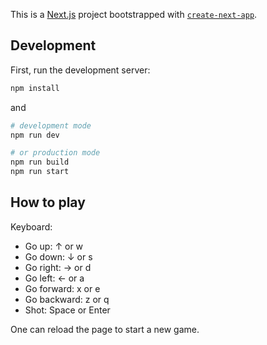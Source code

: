 This is a [Next.js](https://nextjs.org) project bootstrapped with [`create-next-app`](https://nextjs.org/docs/app/api-reference/cli/create-next-app).

## Development

First, run the development server:
```bash
npm install
```
and
```bash
# development mode
npm run dev

# or production mode
npm run build
npm run start
```

## How to play

Keyboard:
- Go up: ↑ or w
- Go down: ↓ or s
- Go right: → or d
- Go left: ← or a
- Go forward: x or e
- Go backward: z or q
- Shot: Space or Enter

One can reload the page to start a new game.
